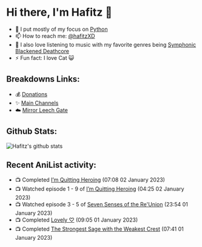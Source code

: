 # Hi there, I'm Hafitz 👋
- 🐍 I put mostly of my focus on [Python](https://python.org)
- 📫 How to reach me: [@hafitzXD](https://t.me/hafitzXD)
- 🎵 I also love listening to music with my favorite genres being [Symphonic Blackened Deathcore](https://youtu.be/qyYmS_iBcy4)
- ⚡ Fun fact: I love Cat 😺

## Breakdowns Links:
- 💰 [Donations](https://t.me/TheBreakdowns/2)
- ✨ [Main Channels](https://t.me/TheBreakdowns)
- ☁️ [Mirror Leech Gate](https://t.me/BreakdownsGate)

## Github Stats:
![Hafitz's github stats](https://github-readme-stats.vercel.app/api?username=breakdowns&show_icons=true&count_private=true&bg_color=00000000&text_color=777)

## Recent AniList activity:
<!-- ANILIST_ACTIVITY:start -->

-   📺 Completed [I’m Quitting Heroing](https://anilist.co/anime/140457) (07:08 02 January 2023)
-   📺 Watched episode 1 - 9 of [I’m Quitting Heroing](https://anilist.co/anime/140457) (04:25 02 January 2023)
-   📺 Watched episode 3 - 5 of [Seven Senses of the Re'Union](https://anilist.co/anime/100085) (23:54 01 January 2023)
-   📺 Completed [Lovely ♡](https://anilist.co/anime/110336) (09:05 01 January 2023)
-   📺 Completed [The Strongest Sage with the Weakest Crest](https://anilist.co/anime/129191) (07:41 01 January 2023)

<!-- ANILIST_ACTIVITY:end -->
